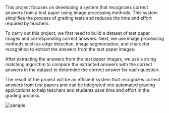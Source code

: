 This project focuses on developing a system that recognizes correct answers from a test paper using image processing methods. This system simplifies the process of grading tests and reduces the time and effort required by teachers.

To carry out this project, we first need to build a dataset of test paper images and corresponding correct answers. Next, we use image processing methods such as edge detection, image segmentation, and character recognition to extract the answers from the test paper images.

After extracting the answers from the test paper images, we use a string matching algorithm to compare the extracted answers with the correct answers in the dataset to determine the correct answer for each question.

The result of the project will be an efficient system that recognizes correct answers from test papers and can be integrated into automated grading applications to help teachers and students save time and effort in the grading process.

![sample]("D:\images\image_processing.png")
